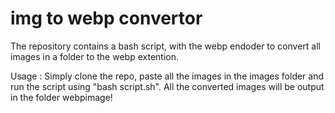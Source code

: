 # img to webp convertor
The repository contains a bash script, with the webp endoder to convert all images in a folder to the webp extention.

Usage :
Simply clone the repo, paste all the images in the images folder and run the script using "bash script.sh".
All the converted images will be output in the folder webpimage!
